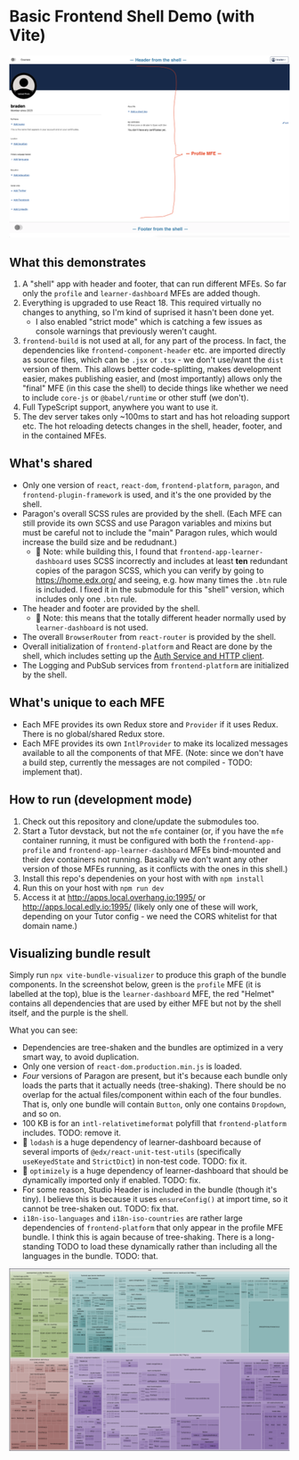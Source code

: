 # Basic Frontend Shell Demo (with Vite)

![Screenshot](./screenshot.png)


## What this demonstrates

1. A "shell" app with header and footer, that can run different MFEs. So far only the `profile` and `learner-dashboard`
   MFEs are added though.
2. Everything is upgraded to use React 18. This required virtually no changes to anything, so I'm kind of suprised it
   hasn't been done yet.
   * I also enabled "strict mode" which is catching a few issues as console warnings that previously weren't caught.
2. `frontend-build` is not used at all, for any part of the process. In fact, the dependencies like
   `frontend-component-header` etc. are imported directly as source files, which can be `.jsx` or `.tsx` - we don't
   use/want the `dist` version of them. This allows better code-splitting, makes development easier, makes publishing
   easier, and (most importantly) allows only the "final" MFE (in this case the shell) to decide things like whether we
   need to include `core-js` or `@babel/runtime` or other stuff (we don't).
3. Full TypeScript support, anywhere you want to use it.
4. The dev server takes only ~100ms to start and has hot reloading support etc. The hot reloading detects changes in the
   shell, header, footer, and in the contained MFEs.

## What's shared

* Only one version of `react`, `react-dom`, `frontend-platform`, `paragon`, and `frontend-plugin-framework` is used, and
  it's the one provided by the shell.
* Paragon's overall SCSS rules are provided by the shell. (Each MFE can still provide its own SCSS and use Paragon
  variables and mixins but must be careful not to include the "main" Paragon rules, which would increase the build
  size and be redudnant.)
  - 🛑 Note: while building this, I found that `frontend-app-learner-dashboard` uses SCSS incorrectly and includes
    at least **ten** redundant copies of the paragon SCSS, which you can verify by going to https://home.edx.org/ and
    seeing, e.g. how many times the `.btn` rule is included. I fixed it in the submodule for this "shell" version, which
    includes only one `.btn` rule.
* The header and footer are provided by the shell.
  - 🛑 Note: this means that the totally different header normally used by `learner-dashboard` is not used.
* The overall `BrowserRouter` from `react-router` is provided by the shell.
* Overall initialization of `frontend-platform` and React are done by the shell, which includes setting up the
  [Auth Service and HTTP client](https://openedx.github.io/frontend-platform/module-Auth.html).
* The Logging and PubSub services from `frontend-platform` are initialized by the shell.

## What's unique to each MFE

* Each MFE provides its own Redux store and `Provider` if it uses Redux. There is no global/shared Redux store.
* Each MFE provides its own `IntlProvider` to make its localized messages available to all the components of that MFE.
  (Note: since we don't have a build step, currently the messages are not compiled - TODO: implement that).

## How to run (development mode)

1. Check out this repository and clone/update the submodules too.
2. Start a Tutor devstack, but not the `mfe` container (or, if you have the `mfe` container running, it must be
   configured with both the `frontend-app-profile` and `frontend-app-learner-dashboard` MFEs bind-mounted and their dev
   containers not running. Basically we don't want any other version of those MFEs running, as it conflicts with the
   ones in this shell.)
3. Install this repo's dependenies on your host with with `npm install`
4. Run this on your host with `npm run dev`
5. Access it at http://apps.local.overhang.io:1995/ or http://apps.local.edly.io:1995/ (likely only one of these will
   work, depending on your Tutor config - we need the CORS whitelist for that domain name.)

## Visualizing bundle result

Simply run `npx vite-bundle-visualizer` to produce this graph of the bundle components. In the screenshot below, green
is the `profile` MFE (it is labelled at the top), blue is the `learner-dashboard` MFE, the red "Helmet" contains all
dependencies that are used by either MFE but not by the shell itself, and the purple is the shell.

What you can see:
* Dependencies are tree-shaken and the bundles are optimized in a very smart way, to avoid duplication.
* Only one version of `react-dom.production.min.js` is loaded.
* _Four_ versions of Paragon are present, but it's because each bundle only loads the parts that it actually needs
  (tree-shaking). There should be no overlap for the actual files/component within each of the four bundles. That is,
  only one bundle will contain `Button`, only one contains `Dropdown`, and so on.
* 100 KB is for an `intl-relativetimeformat` polyfill that `frontend-platform` includes. TODO: remove it.
* 🛑 `lodash` is a huge dependency of learner-dashboard because of several imports of `@edx/react-unit-test-utils` 
  (specifically `useKeyedState` and `StrictDict`) in non-test code. TODO: fix it. 
* 🛑 `optimizely` is a huge dependency of learner-dashboard that should be dynamically imported only if enabled. TODO:
  fix.
* For some reason, Studio Header is included in the bundle (though it's tiny). I believe this is because it uses
  `ensureConfig()` at import time, so it cannot be tree-shaken out. TODO: fix that.
* `i18n-iso-languages` and `i18n-iso-countries` are rather large dependencies of `frontend-platform` that only appear
  in the profile MFE bundle. I think this is again because of tree-shaking. There is a long-standing TODO to load these
  dynamically rather than including all the languages in the bundle. TODO: that.

![Visualization of bundle components](./readme-bundles.png)
